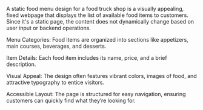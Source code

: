 A static food menu design for a food truck shop is a visually appealing, fixed webpage that displays the list of available food items to customers.
Since it's a static page, the content does not dynamically change based on user input or backend operations.


Menu Categories: Food items are organized into sections like appetizers, main courses, beverages, and desserts.

Item Details: Each food item includes its name, price, and a brief description.

Visual Appeal: The design often features vibrant colors, images of food, and attractive typography to entice visitors.

Accessible Layout: The page is structured for easy navigation, ensuring customers can quickly find what they’re looking for.
